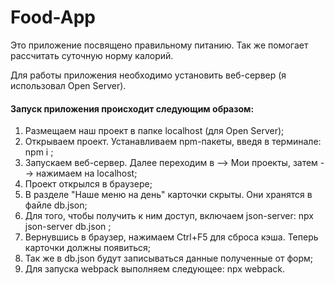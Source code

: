 # Food-App
Это приложение посвящено правильному питанию. Так же помогает рассчитать суточную норму калорий.  
    
 Для работы приложения необходимо установить веб-сервер (я использовал Open Server).  
#### Запуск приложения происходит следующим образом:  
1. Размещаем наш проект в папке localhost (для Open Server);
2. Открываем проект. Устанавливаем npm-пакеты, введя в терминале: npm i ;
3. Запускаем веб-сервер. Далее переходим в --> Мои проекты, затем --> нажимаем на localhost;
4. Проект открылся в браузере;
5. В разделе "Наше меню на день" карточки скрыты. Они хранятся в файле db.json;
6. Для того, чтобы получить к ним доступ, включаем json-server: npx json-server db.json ;
7. Вернувшись в браузер, нажимаем Ctrl+F5 для сброса кэша. Теперь карточки должны появиться;
8. Так же в  db.json будут записываться данные полученные от форм;
9. Для запуска webpack выполняем следующее: npx webpack.
